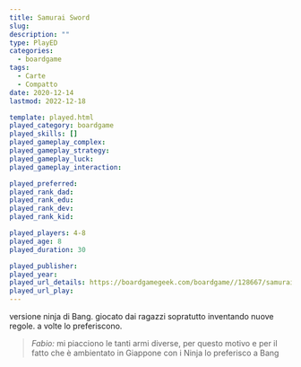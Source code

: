 ```yaml
---
title: Samurai Sword
slug: 
description: ""
type: PlayED
categories:
  - boardgame
tags:
  - Carte
  - Compatto
date: 2020-12-14
lastmod: 2022-12-18

template: played.html
played_category: boardgame
played_skills: []
played_gameplay_complex: 
played_gameplay_strategy: 
played_gameplay_luck: 
played_gameplay_interaction: 

played_preferred: 
played_rank_dad: 
played_rank_edu: 
played_rank_dev: 
played_rank_kid: 

played_players: 4-8
played_age: 8
played_duration: 30

played_publisher: 
played_year: 
played_url_details: https://boardgamegeek.com/boardgame//128667/samurai-sword
played_url_play: 
---
```


versione ninja di Bang. giocato dai ragazzi sopratutto inventando nuove regole.
a volte lo preferiscono.

> *Fabio:*
> mi piacciono le tanti armi diverse, per questo motivo e per il fatto che è ambientato in Giappone con i Ninja lo preferisco a Bang


